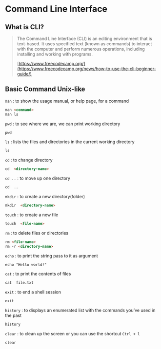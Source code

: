 # Command Line Interface

## What is CLI?

> The Command Line Interface (CLI) is an editing environment that is text-based.
> It uses specified text (known as commands) to interact with the computer and
> perform numerous operations, including installing and working with programs.
>
> [https://www.freecodecamp.org/](https://www.freecodecamp.org/news/how-to-use-the-cli-beginner-guide/)

## Basic Command Unix-like

`man` : to show the usage manual, or help page, for a command

```Markdown
man <command>
man ls
```

`pwd` : to see where we are, we can print working directory

```Markdown
pwd
```

`ls` : lists the files and directories in the current working directory

```Markdown
ls
```

`cd` : to change directory

```Markdown
cd  <directory-name>
```

`cd ..` : to move up one directory

```Markdown
cd  ..
```

`mkdir` : to create a new directory(folder)

```Markdown
mkdir  <directory-name>
```

`touch` : to create a new file

```Markdown
touch  <file-name>
```

`rm` : to delete files or directories

```Markdown
rm <file-name>
rm -r <directory-name>
```

`echo` : to print the string pass to it as argument

```Markdown
echo "Hello world!"
```

`cat` : to print the contents of files

```Markdown
cat  file.txt
```

`exit` : to end a shell session

```Markdown
exit
```

`history` : to displays an enumerated list with the commands you’ve used in the
past

```Markdown
history
```

`clear` : to clean up the screen or you can use the shortcut `Ctrl + l`

```Markdown
clear
```
